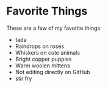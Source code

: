 # Favorite Things

These are a few of my favorite things:

- tada
- Raindrops on roses
- Whiskers on cute animals
- Bright copper puppies
- Warm woolen mittens
- Not editing directly on GitHub
- stir fry
